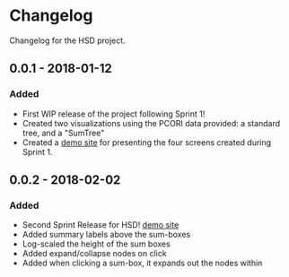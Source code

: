 # Changelog

Changelog for the HSD project.

## 0.0.1 - 2018-01-12
### Added
- First WIP release of the project following Sprint 1!
- Created two visualizations using the PCORI data provided: a standard tree, and a "SumTree"
- Created a [demo site](https://cns-iu.github.io/hsd/) for presenting the four screens created during Sprint 1.

## 0.0.2 - 2018-02-02
### Added
- Second Sprint Release for HSD! [demo site](https://cns-iu.github.io/hsd/)
- Added summary labels above the sum-boxes
- Log-scaled the height of the sum boxes
- Added expand/collapse nodes on click
- Added when clicking a sum-box, it expands out the nodes within
